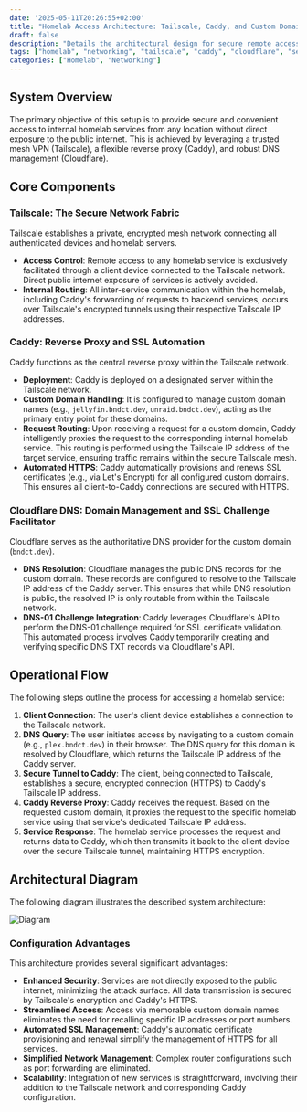 ```yaml
---
date: '2025-05-11T20:26:55+02:00'
title: "Homelab Access Architecture: Tailscale, Caddy, and Custom Domains"
draft: false
description: "Details the architectural design for secure remote access to homelab services and their exposure via custom domains using Tailscale, Caddy, and Cloudflare."
tags: ["homelab", "networking", "tailscale", "caddy", "cloudflare", "security", "reverse proxy", "VPN"]
categories: ["Homelab", "Networking"]
---
```


## System Overview
The primary objective of this setup is to provide secure and convenient access to internal homelab services from any location without direct exposure to the public internet. This is achieved by leveraging a trusted mesh VPN (Tailscale), a flexible reverse proxy (Caddy), and robust DNS management (Cloudflare).

## Core Components

### Tailscale: The Secure Network Fabric
Tailscale establishes a private, encrypted mesh network connecting all authenticated devices and homelab servers.
* **Access Control**: Remote access to any homelab service is exclusively facilitated through a client device connected to the Tailscale network. Direct public internet exposure of services is actively avoided.
* **Internal Routing**: All inter-service communication within the homelab, including Caddy's forwarding of requests to backend services, occurs over Tailscale's encrypted tunnels using their respective Tailscale IP addresses.

### Caddy: Reverse Proxy and SSL Automation
Caddy functions as the central reverse proxy within the Tailscale network.
* **Deployment**: Caddy is deployed on a designated server within the Tailscale network.
* **Custom Domain Handling**: It is configured to manage custom domain names (e.g., `jellyfin.bndct.dev`, `unraid.bndct.dev`), acting as the primary entry point for these domains.
* **Request Routing**: Upon receiving a request for a custom domain, Caddy intelligently proxies the request to the corresponding internal homelab service. This routing is performed using the Tailscale IP address of the target service, ensuring traffic remains within the secure Tailscale mesh.
* **Automated HTTPS**: Caddy automatically provisions and renews SSL certificates (e.g., via Let's Encrypt) for all configured custom domains. This ensures all client-to-Caddy connections are secured with HTTPS.

### Cloudflare DNS: Domain Management and SSL Challenge Facilitator
Cloudflare serves as the authoritative DNS provider for the custom domain (`bndct.dev`).
* **DNS Resolution**: Cloudflare manages the public DNS records for the custom domain. These records are configured to resolve to the Tailscale IP address of the Caddy server. This ensures that while DNS resolution is public, the resolved IP is only routable from within the Tailscale network.
* **DNS-01 Challenge Integration**: Caddy leverages Cloudflare's API to perform the DNS-01 challenge required for SSL certificate validation. This automated process involves Caddy temporarily creating and verifying specific DNS TXT records via Cloudflare's API.

## Operational Flow
The following steps outline the process for accessing a homelab service:

1.  **Client Connection**: The user's client device establishes a connection to the Tailscale network.
2.  **DNS Query**: The user initiates access by navigating to a custom domain (e.g., `plex.bndct.dev`) in their browser. The DNS query for this domain is resolved by Cloudflare, which returns the Tailscale IP address of the Caddy server.
3.  **Secure Tunnel to Caddy**: The client, being connected to Tailscale, establishes a secure, encrypted connection (HTTPS) to Caddy's Tailscale IP address.
4.  **Caddy Reverse Proxy**: Caddy receives the request. Based on the requested custom domain, it proxies the request to the specific homelab service using that service's dedicated Tailscale IP address.
5.  **Service Response**: The homelab service processes the request and returns data to Caddy, which then transmits it back to the client device over the secure Tailscale tunnel, maintaining HTTPS encryption.

## Architectural Diagram
The following diagram illustrates the described system architecture:

![Diagram](images/homelab.png)

### Configuration Advantages
This architecture provides several significant advantages:
- **Enhanced Security**: Services are not directly exposed to the public internet, minimizing the attack surface. All data transmission is secured by Tailscale's encryption and Caddy's HTTPS.
- **Streamlined Access**: Access via memorable custom domain names eliminates the need for recalling specific IP addresses or port numbers.
- **Automated SSL Management**: Caddy's automatic certificate provisioning and renewal simplify the management of HTTPS for all services.
- **Simplified Network Management**: Complex router configurations such as port forwarding are eliminated.
- **Scalability**: Integration of new services is straightforward, involving their addition to the Tailscale network and corresponding Caddy configuration.

